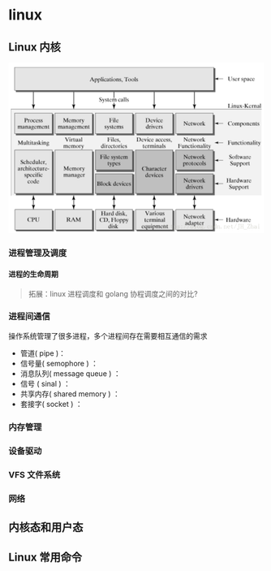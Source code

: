 # linux

<!-- @import "[TOC]" {cmd="toc" depthFrom=1 depthTo=6 orderedList=false} -->

## Linux 内核

![kernel](linux_kernel.png)

### 进程管理及调度

#### 进程的生命周期

> 拓展：linux 进程调度和 golang 协程调度之间的对比?

### 进程间通信

操作系统管理了很多进程，多个进程间存在需要相互通信的需求

- 管道( pipe )：
- 信号量( semophore ) ：
- 消息队列( message queue ) ：
- 信号 ( sinal ) ：
- 共享内存( shared memory ) ：
- 套接字( socket ) ：

### 内存管理

### 设备驱动

### VFS 文件系统

### 网络

## 内核态和用户态

## Linux 常用命令
